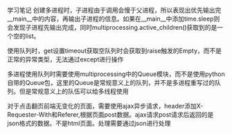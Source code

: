 学习笔记
创建多进程时，子进程由于调用会慢于父进程，所以表现出优先输出完__main__中的内容，再输出子进程的信息。如果在__main__中添加time.sleep则会发现子进程先输出完成，同时multiprocessing.active_children()获取到的是一个空的list。

使用队列时，get设置timeout获取空队列时会获取到raise触发的Empty，而不是正常的异常类型，无法通过except进行操作

多进程使用队列时需要使用multiprocessing中的Queue模块，而不是使用python自带的Queue包，这里的Queue是常规意义上的队列，并不是多进程重写过的队列。但是常规意义上的队伍可以给多线程使用

对于点击翻页前端无变化的页面，需要使用ajax异步请求，header添加X-Requester-With和Referer,根据页面post数据。ajax请求post请求后返回的是json格式的数据。不是html页面。处理需要通过json进行处理